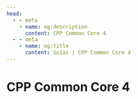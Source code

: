 ```yaml
---
head:
  - - meta
    - name: og:description
      content: CPP Common Core 4
  - - meta
    - name: og:title
      content: Guías | CPP Common Core 4
---
```

<script setup lang="ts">
import Woaos from '@theme/components/categoria.vue';
import { cpp_c4 } from './cpp_c4.ts';


</script>

# CPP Common Core 4

<Woaos :links="cpp_c4" />